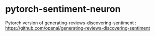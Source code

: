 # pytorch-sentiment-neuron

Pytorch version of generating-reviews-discovering-sentiment : https://github.com/openai/generating-reviews-discovering-sentiment

